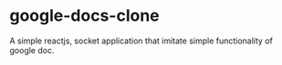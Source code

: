 # google-docs-clone
A simple reactjs, socket application that imitate simple functionality of google doc.
